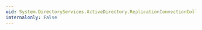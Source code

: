 ```yaml
---
uid: System.DirectoryServices.ActiveDirectory.ReplicationConnectionCollection.IndexOf(System.DirectoryServices.ActiveDirectory.ReplicationConnection)
internalonly: False
---
```

